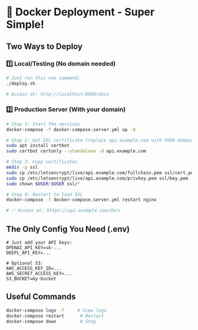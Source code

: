 # 🚀 Docker Deployment - Super Simple!

## Two Ways to Deploy

### 1️⃣ Local/Testing (No domain needed)

```bash
# Just run this one command:
./deploy.sh

# Access at: http://localhost:8000/docs
```

### 2️⃣ Production Server (With your domain)

```bash
# Step 1: Start the services
docker-compose -f docker-compose.server.yml up -d

# Step 2: Get SSL certificate (replace api.example.com with YOUR domain)
sudo apt install certbot
sudo certbot certonly --standalone -d api.example.com

# Step 3: Copy certificates
mkdir -p ssl
sudo cp /etc/letsencrypt/live/api.example.com/fullchain.pem ssl/cert.pem
sudo cp /etc/letsencrypt/live/api.example.com/privkey.pem ssl/key.pem
sudo chown $USER:$USER ssl/*

# Step 4: Restart to load SSL
docker-compose -f docker-compose.server.yml restart nginx

# ✅ Access at: https://api.example.com/docs
```

## The Only Config You Need (.env)

```env
# Just add your API keys:
OPENAI_API_KEY=sk-...
DEEPL_API_KEY=...

# Optional S3:
AWS_ACCESS_KEY_ID=...
AWS_SECRET_ACCESS_KEY=...
S3_BUCKET=my-bucket

```

## Useful Commands

```bash
docker-compose logs -f     # View logs
docker-compose restart      # Restart
docker-compose down         # Stop
```


